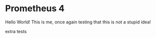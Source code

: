 # Prometheus 4

Hello World! This is me, once again testing that this is not a stupid idea!

extra tests
